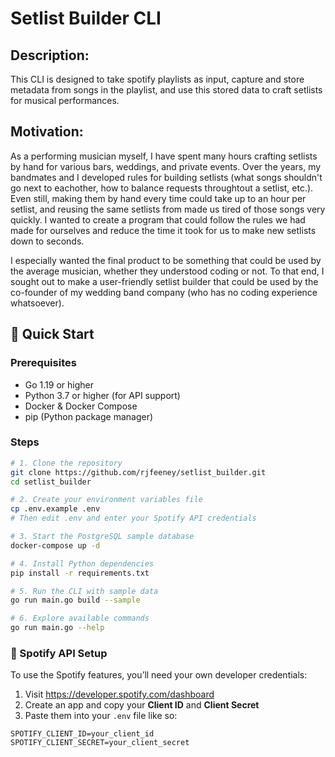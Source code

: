 # **Setlist Builder CLI**

## Description:
This CLI is designed to take spotify playlists as input, capture and store metadata from songs in the playlist, and use this stored data to craft setlists for musical performances.

## Motivation:
As a performing musician myself, I have spent many hours crafting setlists by hand for various bars, weddings, and private events. Over the years, my bandmates and I developed rules for building setlists (what songs shouldn't go next to eachother, how to balance requests throughtout a setlist, etc.). Even still, making them by hand every time could take up to an hour per setlist, and reusing the same setlists from made us tired of those songs very quickly. I wanted to create a program that could follow the rules we had made for ourselves and reduce the time it took for us to make new setlists down to seconds.

I especially wanted the final product to be something that could be used by the average musician, whether they understood coding or not. To that end, I sought out to make a user-friendly setlist builder that could be used by the co-founder of my wedding band company (who has no coding experience whatsoever).

## 🚀 Quick Start

### Prerequisites
- Go 1.19 or higher
- Python 3.7 or higher (for API support)
- Docker & Docker Compose
- pip (Python package manager)

### Steps

```bash
# 1. Clone the repository
git clone https://github.com/rjfeeney/setlist_builder.git
cd setlist_builder

# 2. Create your environment variables file
cp .env.example .env
# Then edit .env and enter your Spotify API credentials

# 3. Start the PostgreSQL sample database
docker-compose up -d

# 4. Install Python dependencies
pip install -r requirements.txt

# 5. Run the CLI with sample data
go run main.go build --sample

# 6. Explore available commands
go run main.go --help
```

### 🎵 Spotify API Setup
To use the Spotify features, you’ll need your own developer credentials:

1. Visit https://developer.spotify.com/dashboard  
2. Create an app and copy your **Client ID** and **Client Secret**  
3. Paste them into your `.env` file like so:

```env
SPOTIFY_CLIENT_ID=your_client_id
SPOTIFY_CLIENT_SECRET=your_client_secret
```
